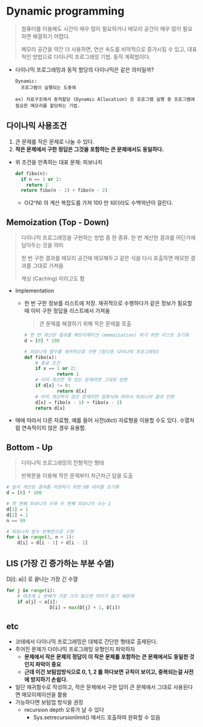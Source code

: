 # Dynamic programming

> 컴퓨터를 이용해도 시간이 매우 많이 필요하거나 메모리 공간이 매우 많이 필요하면 해결하기 어렵다.
>
> 메모리 공간을 약간 더 사용하면, 연산 속도를 비약적으로 증가시킬 수 있고, 대표적인 방법으로 다이나믹 프로그래밍 기법. 동적 계획법이다.



- 다이나믹 프로그래밍과 동적 할당의 다이나믹은 같은 의미일까?

  ```
  Dynamic: 
  	프로그램이 실행되는 도중에
  	
  ex) 자료구조에서 동적할당 (Dynamic Allocation) 은 프로그램 실행 중 프로그램에 필요한 메모리를 할당하는 기법.
  ```



## 다이나믹 사용조건

1. 큰 문제를 작은 문제로 나눌 수 있다.
2. **작은 문제에서 구한 정답은 그것을 포함하는 큰 문제에서도 동일하다.**

- 위 조건을 만족하는 대표 문제: 피보나치

  ```python
  def fibo(n):
    if n == 1 or 2:
      return 1
    return fibo(n - 1) + fibo(n - 2)
  ```

  - O(2^N) 의 계산 복잡도를 가져 100 만 되더라도 수백억년이 걸린다.



## Memoization (Top - Down)

> 다이나믹 프로그래밍을 구현하는 방법 중 한 종류.
> 한 번 계산한 결과를 어딘가에 담아두는 것을 의미
>
> 한 번 구한 결과를 메모리 공간에 메모해두고 같은 식을 다시 호출하면 메모한 결과를 그대로 가져옴
>
> 캐싱 (Caching) 이라고도 함

- Implementation

  - 한 번 구한 정보를 리스트에 저장. 재귀적으로 수행하다가 같은 정보가 필요할 때 이미 구한 정답을 리스트에서 가져옴

    > 큰 문제를 해결하기 위해 작은 문제를 호출

    ```python
    # 한 번 계산된 결과를 메모이제이션 (memoization) 하기 위한 리스트 초기화
    d = [0] * 100
    
    # 피보나치 함수를 재귀적으로 구현 (탑다운 다이나믹 프로그래밍)
    def fibo(x):
      	# 종료 조건
        if x == 1 or 2:
        		return 1
      	# 이미 계산한 적 있는 문제라면 그대로 반환
      	if d[x] != 0:
        		return d[x]
      	# 아직 계산하지 않은 문제라면 점화식에 따라서 피보나치 결과 반환
      	d[x] = fibo(x - 1) + fibo(x - 2)
      	return d[x]
    ```

- 때에 따라서 다른 자료형, 예를 들어 사전(dict) 자료형을 이용할 수도 있다. 수열처럼 연속적이지 않은 경우 유용함.

  

  

## Bottom - Up

> 다이나믹 프로그래밍의 전형적인 형태
>
> 반복문을 이용해 작은 문제부터 차근차근 답을 도출

```python
# 앞서 계산된 결과를 저장하기 위한 DB 테이블 초기화
d = [0] * 100

# 첫 번째 피보나치 수와 두 번째 피보나치 수는 1
d[1] = 1
d[2] = 1
n == 99

# 피보나치 함수 반복문으로 구현
for i in range(3, n + 1):
    d[i] = d[i - 1] + d[i - 2]
```



## LIS (가장 긴 증가하는 부분 수열)

D[i]: a[i] 로 끝나는 가장 긴 수열

```python
for j in range(i):
  	# 애초에 i 번째가 가장 크지 않으면 의미가 없기 때문에
  	if a[j] < a[i]:
				D[i] = max(D[j] + 1, D[i])
```









## etc

- 코테에서 다이나믹 프로그래밍은 대체로 간단한 형태로 출제된다.
- 주어진 문제가 다이나믹 프로그래밍 유형인지 파악하자
  - **문제에서 작은 문제의 정답이 이 작은 문제를 포함하는 큰 문제에서도 동일한 것인지 파악이 중요**
  - **근데 이건 보텀업방식으로 0, 1, 2 를 하다보면 규칙이 보이고, 중복되는걸 사전에 방지하기 손쉽다.**
- 일단 재귀함수로 작성하고, 작은 문제에서 구한 답이 큰 문제에서 그대로 사용된다면 메모이제이션을 활용
- 가능하다면 보텀업 방식을 권장
  - recursion depth 오류가 날 수 있다
    - Sys.setrecursionlimit() 매서드 호출하여 완화할 수 있음